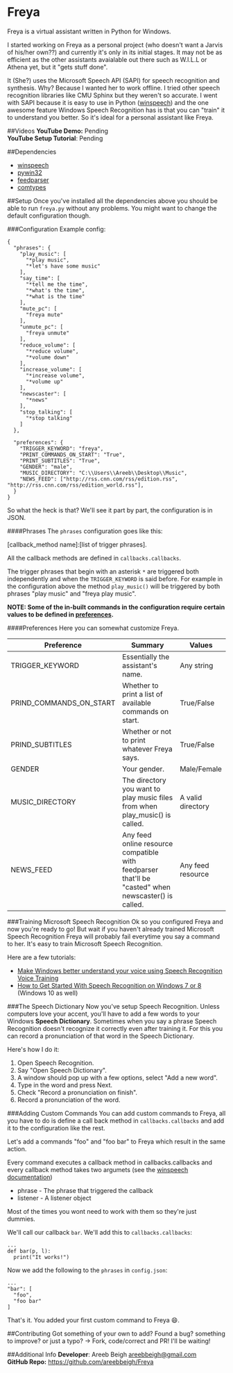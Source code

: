 # Freya
Freya is a virtual assistant written in Python for Windows. 

I started working on Freya as a personal project (who doesn't want a Jarvis of his/her own??) and currently it's only in its initial stages. It may not be as efficient as the other assistants avaialable out there such as W.I.L.L or Athena yet, but it "gets stuff done".

It (She?) uses the Microsoft Speech API (SAPI) for speech recognition and synthesis. Why? Because I wanted her to work offline. 
I tried other speech recognition libraries like CMU Sphinx but they weren't so accurate. I went with SAPI because it is easy to use in Python (<a href="https://github.com/areebbeigh/winspeech">winspeech</a>) and the one awesome feature Windows Speech Recognition has is that you can "train" it to understand you better. So it's ideal for a personal assistant like Freya.

##Videos
**YouTube Demo:** Pending <br>
**YouTube Setup Tutorial**: Pending

##Dependencies
<ul>
<li><a href="https://pypi.python.org/pypi/winspeech">winspeech</a></li>
<li><a href="https://sourceforge.net/projects/pywin32/files/pywin32/">pywin32</a></li>
<li><a href="https://pypi.python.org/pypi/feedparser/5.2.1">feedparser</a></li>
<li><a href="http://pypi.python.org/pypi/comtypes">comtypes</a></li>
</ul>

##Setup
Once you've installed all the dependencies above you should be able to run `freya.py` without any problems. You might want to change the
default configuration though.

###Configuration
Example config:
```
{
  "phrases": {
    "play_music": [
      "*play music",
      "*let's have some music"
    ],
    "say_time": [
      "*tell me the time",
      "*what's the time",
      "*what is the time"
    ],
    "mute_pc": [
      "freya mute"
    ],
    "unmute_pc": [
      "freya unmute"
    ],
    "reduce_volume": [
      "*reduce volume",
      "*volume down"
    ],
    "increase_volume": [
      "*increase volume",
      "*volume up"
    ],
    "newscaster": [
      "*news"
    ],
    "stop_talking": [
      "*stop talking"
    ]
  },

  "preferences": {
    "TRIGGER_KEYWORD": "freya",
    "PRINT_COMMANDS_ON_START": "True",
    "PRINT_SUBTITLES": "True",
    "GENDER": "male",
    "MUSIC_DIRECTORY": "C:\\Users\\Areeb\\Desktop\\Music",
    "NEWS_FEED": ["http://rss.cnn.com/rss/edition.rss", "http://rss.cnn.com/rss/edition_world.rss"],
  }
}
```

So what the heck is that? We'll see it part by part, the configuration is in JSON. 

####Phrases
The `phrases` configuration goes like this:

[callback_method name]:[list of trigger phrases]. 

All the callback methods are defined in `callbacks.callbacks`.

The trigger phrases that begin with an asterisk `*` are triggered both independently and when the `TRIGGER_KEYWORD` is said before. For example in the configuration above the method `play_music()` will be triggered by both phrases "play music" and "freya play music".

**NOTE: Some of the in-built commands in the configuration require certain values to be defined in <a href="#preferences">preferences</a>.**

####Preferences
Here you can somewhat customize Freya.

<table>
<thead><th>Preference</th><th>Summary</th><th>Values</th></thead>
<tr><td>TRIGGER_KEYWORD</td> <td>Essentially the assistant's name.</td> <td>Any string</td></tr>
<tr><td>PRIND_COMMANDS_ON_START</td> <td>Whether to print a list of available commands on start.</td> <td>True/False</td>
<tr><td>PRIND_SUBTITLES</td> <td>Whether or not to print whatever Freya says.</td> <td>True/False</td>
<tr><td>GENDER</td> <td>Your gender.</td> <td>Male/Female</td>
<tr><td>MUSIC_DIRECTORY</td> <td>The directory you want to play music files from when play_music() is called.</td> <td>A valid directory</td>
<tr><td>NEWS_FEED</td> <td>Any feed online resource compatible with feedparser that'll be "casted" when newscaster() is called.</td> <td>Any feed resource</td>
</table>

###Training Microsoft Speech Recognition
Ok so you configured Freya and now you're ready to go! But wait if you haven't already trained Microsoft Speech Recognition Freya will probably fail everytime you say a command to her. It's easy to train Microsoft Speech Recognition.

Here are a few tutorials:
<ul>
<li><a href="http://www.thewindowsclub.com/windows-speech-recognition-voice-training">Make Windows better understand your voice using Speech Recognition Voice Training</a></li>
<li><a href="http://www.howtogeek.com/177539/how-to-get-started-with-speech-recognition-on-windows-7-or-8/">How to Get Started With Speech Recognition on Windows 7 or 8</a> (Windows 10 as well)</li>
</ul>

###The Speech Dictionary
Now you've setup Speech Recognition. Unless computers love your accent, you'll have to add a few words to your Windows **Speech Dictionary**. Sometimes when you say a phrase Speech Recognition doesn't recognize it correctly even after training it. For this you can record a pronunciation of that word in the Speech Dictionary.

Here's how I do it:
<ol>
<li>Open Speech Recognition.</li>
<li>Say "Open Speech Dictionary".</li>
<li>A window should pop up with a few options, select "Add a new word".</li>
<li>Type in the word and press Next.</li>
<li>Check "Record a pronunciation on finish".</li>
<li>Record a pronunciation of the word.</li>
</ol>

###Adding Custom Commands
You can add custom commands to Freya, all you have to do is define a call back method in `callbacks.callbacks` and add it to the configuration like the rest.

Let's add a commands "foo" and "foo bar" to Freya which result in the same action.

Every command executes a callback method in callbacks.callbacks and every callback method takes two argumets (see the <a href="https://pythonhosted.org/winspeech/">winspeech documentation</a>)

<ul>
<li>phrase - The phrase that triggered the callback</li>
<li>listener - A listener object</li>
</ul>

Most of the times you wont need to work with them so they're just dummies.

We'll call our callback `bar`. We'll add this to `callbacks.callbacks`:

```
...
def bar(p, l):
  print("It works!")
```

Now we add the following to the `phrases` in `config.json`:

```
...
"bar": [
  "foo",
  "foo bar"
]
```

That's it. You added your first custom command to Freya :smile:.


##Contributing
Got something of your own to add? Found a bug? something to improve? or just a typo? -> Fork, code/correct and PR! I'll be waiting!

##Additional Info
**Developer**: Areeb Beigh <areebbeigh@gmail.com> <br>
**GitHub Repo:** https://github.com/areebbeigh/Freya
